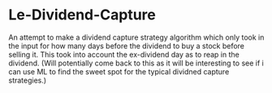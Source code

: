 # Le-Dividend-Capture
An attempt to make a dividend capture strategy algorithm which only took in the input for how many days before the dividend to buy a stock before selling it. This took into account the ex-dividend day as to reap in the dividend. (Will potentially come back to this as it will be interesting to see if i can use ML to find the sweet spot for the typical dividned capture strategies.)
